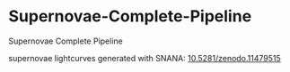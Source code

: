 # Supernovae-Complete-Pipeline
Supernovae Complete Pipeline

supernovae lightcurves generated with SNANA: [10.5281/zenodo.11479515](https://zenodo.org/records/11479515)
